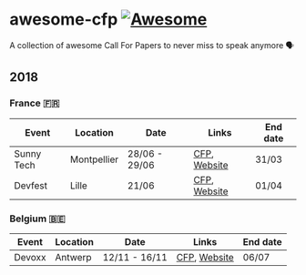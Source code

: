 # awesome-cfp [![Awesome](https://cdn.rawgit.com/sindresorhus/awesome/d7305f38d29fed78fa85652e3a63e154dd8e8829/media/badge.svg)](https://github.com/sindresorhus/awesome)
A collection of awesome Call For Papers to never miss to speak anymore 🗣

## 2018

### France 🇫🇷

| Event | Location | Date | Links | End date
| --- | --- | --- | --- | --- |
| Sunny Tech | Montpellier | 28/06 - 29/06 | [CFP](https://sunnytech.cfp.io/), [Website](https://sunny-tech.io/) | 31/03
| Devfest | Lille | 21/06 | [CFP](https://devfestlille.cfp.io/), [Website](https://devfest.gdglille.org/) | 01/04

### Belgium 🇧🇪


| Event | Location | Date | Links | End date
| --- | --- | --- | --- | --- |
| Devoxx | Antwerp | 12/11 - 16/11 | [CFP](https://dvbe18.confinabox.com/), [Website](https://devoxx.be/) | 06/07
